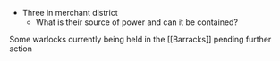 - Three in merchant district
	- What is their source of power and can it be contained?

Some warlocks currently being held in the [[Barracks]] pending further action

